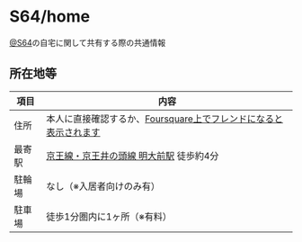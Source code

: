 # S64/home

[@S64](https://github.com/S64)の自宅に関して共有する際の共通情報

## 所在地等

| 項目   | 内容 |
|--------|-------|
| 住所    | 本人に直接確認するか、[Foursquare上でフレンドになると表示されます](https://4sq.com/2Q4Tkjx) |
| 最寄駅  | [京王線・京王井の頭線 明大前駅](https://www.keio.co.jp/train/station/07_meidaimae/index.html) 徒歩約4分 |
| 駐輪場  | なし（※入居者向けのみ有） |
| 駐車場  | 徒歩1分圏内に1ヶ所（※有料） |
